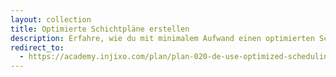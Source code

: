 ```yaml
---
layout: collection
title: Optimierte Schichtpläne erstellen
description: Erfahre, wie du mit minimalem Aufwand einen optimierten Schichtplan erstellst, der den Bedürfnissen deiner Mitarbeiter und den Anforderungen deines Unternehmens gerecht wird.
redirect_to:
  - https://academy.injixo.com/plan/plan-020-de-use-optimized-scheduling
---
```


